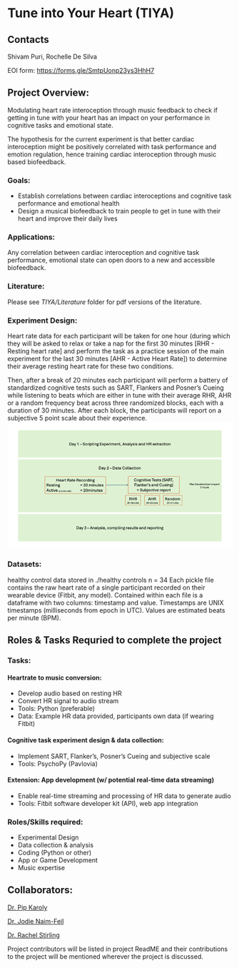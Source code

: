 # Tune into Your Heart (TIYA)

## Contacts
Shivam Puri, Rochelle De Silva

EOI form: https://forms.gle/SmtpUonp23ys3HhH7


Project Overview:
-----------------
Modulating heart rate interoception through music feedback to check if getting in tune with your heart has an impact on your performance in cognitive tasks and emotional state. 

The hypothesis for the current experiment is that better cardiac interoception might be positively correlated with task performance and emotion regulation, hence training cardiac interoception through music based biofeedback. 

### Goals:
- Establish correlations between cardiac interoceptions and cognitive task performance and emotional health
- Design a musical biofeedback to train people to get in tune with their heart and improve their daily lives

### Applications:
Any correlation between cardiac interoception and cognitive task performance, emotional state can open doors to a new and accessible biofeedback. 

### Literature:
Please see *TIYA/Literature* folder for pdf versions of the literature.

### Experiment Design:
Heart rate data for each participant will be taken for one hour (during which they will be asked to relax or take a nap for the first 30 minutes [RHR - Resting heart rate] and perform the task as a practice session of the main experiment for the last 30 minutes [AHR - Active Heart Rate]) to determine their average resting heart rate for these two conditions.

Then, after a break of 20 minutes each participant will perform a battery of standardized cognitive tests such as SART, Flankers and Posner’s Cueing while listening to beats which are either in tune with their average RHR, AHR or a random frequency beat across three randomized blocks, each with a duration of 30 minutes. After each block, the participants will report on a subjective 5 point scale about their experience.
![alt text](https://github.com/shivam-sunita-puri/TIYA/blob/main/Experimental_Design/Experimental_Design.png)

### Datasets:
healthy control data stored in ./healthy controls
n = 34
Each pickle file contains the raw heart rate of a single participant recorded on their wearable device (Fitbit, any model). Contained within each file is a dataframe with two columns: timestamp and value.
Timestamps are UNIX timestamps (milliseconds from epoch in UTC).
Values are estimated beats per minute (BPM).


Roles & Tasks Requried to complete the project
-----------------------------------------------
### Tasks:
#### Heartrate to music conversion:
- Develop audio based on resting HR
- Convert HR signal to audio stream
- Tools: Python (preferable)
- Data: Example HR data provided, participants own data (if wearing Fitbit)

#### Cognitive task experiment design & data collection:
- Implement SART, Flanker’s, Posner’s Cueing and subjective scale 
- Tools: PsychoPy (Pavlovia)

#### Extension: App development (w/ potential real-time data streaming)
- Enable real-time streaming and processing of HR data to generate audio
- Tools: Fitbit software developer kit (API), web app integration

### Roles/Skills required:
- Experimental Design
- Data collection & analysis
- Coding (Python or other)
- App or Game Development
- Music expertise


Collaborators:
--------------
[Dr. Pip Karoly ](https://findanexpert.unimelb.edu.au/profile/664387-pip-karoly)

[Dr. Jodie Naim-Feil](https://findanexpert.unimelb.edu.au/profile/909039-jodie-naim-feil-feil)

[Dr. Rachel Stirling](https://findanexpert.unimelb.edu.au/profile/878052-rachel-stirling)

Project contributors will be listed in project ReadME and their contributions to the project will be mentioned wherever the project is discussed.
 


